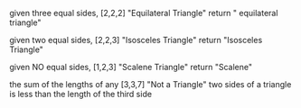 given three equal sides,              [2,2,2]           "Equilateral Triangle"
return " equilateral triangle"


given two equal sides,                [2,2,3]           "Isosceles Triangle"
return "Isosceles Triangle"

given NO equal sides,                 [1,2,3]           "Scalene Triangle"
return "Scalene"

the sum of the lengths of any         [3,3,7]            "Not a Triangle"
two sides of a triangle is less
than the length of the third side
